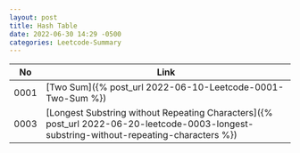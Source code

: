 ```yaml
---
layout: post
title: Hash Table
date: 2022-06-30 14:29 -0500
categories: Leetcode-Summary
---
```

| No | Link |
| ----------- | ----------- |
| 0001 | [Two Sum]({% post_url 2022-06-10-Leetcode-0001-Two-Sum %})|
| 0003 | [Longest Substring without Repeating Characters]({% post_url 2022-06-20-leetcode-0003-longest-substring-without-repeating-characters %})|
